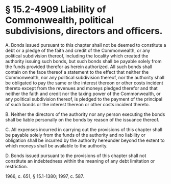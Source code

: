 # § 15.2-4909 Liability of Commonwealth, political subdivisions, directors and officers.

<p>A. Bonds issued pursuant to this chapter shall not be deemed to constitute a debt or a pledge of the faith and credit of the Commonwealth, or any political subdivision thereof, including the locality which created the authority issuing such bonds, but such bonds shall be payable solely from the funds provided therefor as herein authorized. All such bonds shall contain on the face thereof a statement to the effect that neither the Commonwealth, nor any political subdivision thereof, nor the authority shall be obligated to pay the same or the interest thereon or other costs incident thereto except from the revenues and moneys pledged therefor and that neither the faith and credit nor the taxing power of the Commonwealth, or any political subdivision thereof, is pledged to the payment of the principal of such bonds or the interest thereon or other costs incident thereto.</p><p>B. Neither the directors of the authority nor any person executing the bonds shall be liable personally on the bonds by reason of the issuance thereof.</p><p>C. All expenses incurred in carrying out the provisions of this chapter shall be payable solely from the funds of the authority and no liability or obligation shall be incurred by the authority hereunder beyond the extent to which moneys shall be available to the authority.</p><p>D. Bonds issued pursuant to the provisions of this chapter shall not constitute an indebtedness within the meaning of any debt limitation or restriction.</p><p>1966, c. 651, § 15.1-1380; 1997, c. 587.</p>
